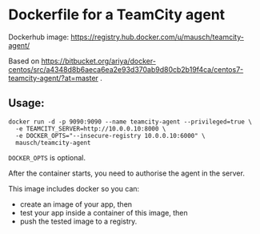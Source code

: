 # Dockerfile for a TeamCity agent

Dockerhub image: https://registry.hub.docker.com/u/mausch/teamcity-agent/

Based on https://bitbucket.org/ariya/docker-centos/src/a4348d8b6aeca6ea2e93d370ab9d80cb2b19f4ca/centos7-teamcity-agent/?at=master .

## Usage:

```
docker run -d -p 9090:9090 --name teamcity-agent --privileged=true \
  -e TEAMCITY_SERVER=http://10.0.0.10:8000 \
  -e DOCKER_OPTS="--insecure-registry 10.0.0.10:6000" \
  mausch/teamcity-agent
```

`DOCKER_OPTS` is optional.

After the container starts, you need to authorise the agent in the server.

This image includes docker so you can:

* create an image of your app, then 
* test your app inside a container of this image, then 
* push the tested image to a registry.

